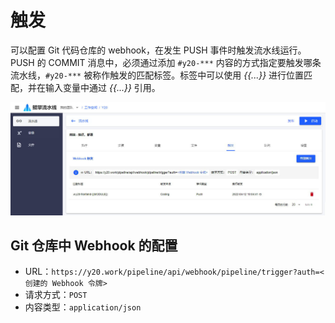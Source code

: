 # 触发

可以配置 Git 代码仓库的 webhook，在发生 PUSH 事件时触发流水线运行。PUSH 的 COMMIT 消息中，必须通过添加 `#y20-***` 内容的方式指定要触发哪条流水线，`#y20-***` 被称作触发的匹配标签。标签中可以使用 *<span v-pre>{{...}}</span>* 进行位置匹配，并在输入变量中通过 *<span v-pre>{{...}}</span>* 引用。

![流水线触发](../img/pipeline-webhook.jpg)


## Git 仓库中 Webhook 的配置

- URL：`https://y20.work/pipeline/api/webhook/pipeline/trigger?auth=<创建的 Webhook 令牌>`
- 请求方式：`POST`
- 内容类型：`application/json`